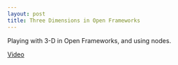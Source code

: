 ```yaml
---
layout: post
title: Three Dimensions in Open Frameworks
---
```


Playing with 3-D in Open Frameworks, and using nodes.  

[Video](https://www.youtube.com/watch?v=Lvn_2qzBppo&feature=youtu.be)
